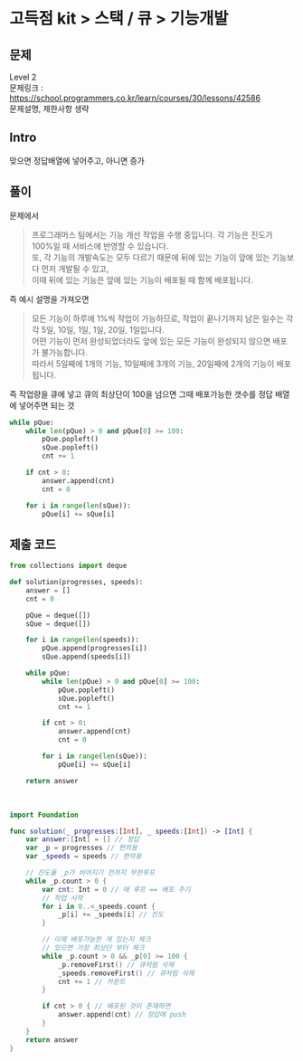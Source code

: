 # 고득점 kit > 스택 / 큐 > 기능개발

## 문제

Level 2
<br/>
문제링크 : https://school.programmers.co.kr/learn/courses/30/lessons/42586
<br/>
문제설명, 제한사항 생략
<br/>

## Intro

맞으면 정답배열에 넣어주고, 아니면 증가
<br/>

## 풀이

문제에서
<br/>

> 프로그래머스 팀에서는 기능 개선 작업을 수행 중입니다. 각 기능은 진도가 100%일 때 서비스에 반영할 수 있습니다.
> <br/>
> 또, 각 기능의 개발속도는 모두 다르기 때문에 뒤에 있는 기능이 앞에 있는 기능보다 먼저 개발될 수 있고,
> <br/>
> 이때 뒤에 있는 기능은 앞에 있는 기능이 배포될 때 함께 배포됩니다.

즉 예시 설명을 가져오면
<br/>

> 모든 기능이 하루에 1%씩 작업이 가능하므로, 작업이 끝나기까지 남은 일수는 각각 5일, 10일, 1일, 1일, 20일, 1일입니다.
> <br/>
> 어떤 기능이 먼저 완성되었더라도 앞에 있는 모든 기능이 완성되지 않으면 배포가 불가능합니다.
> <br/>
> 따라서 5일째에 1개의 기능, 10일째에 3개의 기능, 20일째에 2개의 기능이 배포됩니다.
> <br/>

즉 작업량을 큐에 넣고 큐의 최상단이 100을 넘으면 그때 배포가능한 갯수를 정답 배열에 넣어주면 되는 것
<br/>

```python
while pQue:
    while len(pQue) > 0 and pQue[0] >= 100:
        pQue.popleft()
        sQue.popleft()
        cnt += 1

    if cnt > 0:
        answer.append(cnt)
        cnt = 0

    for i in range(len(sQue)):
        pQue[i] += sQue[i]
```

## 제출 코드

```python
from collections import deque

def solution(progresses, speeds):
    answer = []
    cnt = 0

    pQue = deque([])
    sQue = deque([])

    for i in range(len(speeds)):
        pQue.append(progresses[i])
        sQue.append(speeds[i])

    while pQue:
        while len(pQue) > 0 and pQue[0] >= 100:
            pQue.popleft()
            sQue.popleft()
            cnt += 1

        if cnt > 0:
            answer.append(cnt)
            cnt = 0

        for i in range(len(sQue)):
            pQue[i] += sQue[i]

    return answer
```

<br/>

```swift
import Foundation

func solution(_ progresses:[Int], _ speeds:[Int]) -> [Int] {
    var answer:[Int] = [] // 정답
    var _p = progresses // 편의용
    var _speeds = speeds // 편의용

    // 진도율 _p가 비어지기 전까지 무한루프
    while _p.count > 0 {
        var cnt: Int = 0 // 매 루프 == 배포 주기
        // 작업 시작
        for i in 0..<_speeds.count {
            _p[i] += _speeds[i] // 진도
        }

        // 이제 배포가능한 게 있는지 체크
        // 있으면 가장 최상단 부터 체크
        while _p.count > 0 && _p[0] >= 100 {
            _p.removeFirst() // 큐처럼 삭제
            _speeds.removeFirst() // 큐처럼 삭제
            cnt += 1 // 카운트
        }

        if cnt > 0 { // 배포된 것이 존재하면
            answer.append(cnt) // 정답에 push
        }
    }
    return answer
}
```
